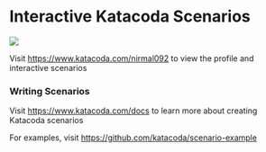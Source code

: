 # Interactive Katacoda Scenarios

[![](http://shields.katacoda.com/katacoda/nirmal092/count.svg)](https://www.katacoda.com/nirmal092 "Get your profile on Katacoda.com")

Visit https://www.katacoda.com/nirmal092 to view the profile and interactive scenarios

### Writing Scenarios
Visit https://www.katacoda.com/docs to learn more about creating Katacoda scenarios

For examples, visit https://github.com/katacoda/scenario-example

